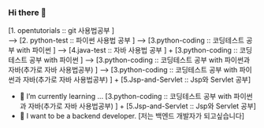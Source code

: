 ### Hi there 👋
[1. opentutorials :: git 사용법공부 ]<br> --> [2. python-test :: 파이썬 사용법 공부 ] --> [3.python-coding :: 코딩테스트 공부 with 파이썬 ] --> [4.java-test :: 자바 사용법 공부 ] + [3.python-coding :: 코딩테스트 공부 with 파이썬 ] --> [3.python-coding :: 코딩테스트 공부 with 파이썬과 자바(추가로 자바 사용법공부) ] --> [3.python-coding :: 코딩테스트 공부 with 파이썬과 자바(추가로 자바 사용법공부) ] + [5.Jsp-and-Servlet :: Jsp와 Servlet 공부]

- 🌱 I’m currently learning ... [3.python-coding :: 코딩테스트 공부 with 파이썬과 자바(추가로 자바 사용법공부) ] + [5.Jsp-and-Servlet :: Jsp와 Servlet 공부]
- 💬 I want to be a backend developer. [저는 백엔드 개발자가 되고싶습니다]
<!--
**3baaa/3baaa** is a ✨ _special_ ✨ repository because its `README.md` (this file) appears on your GitHub profile.

Here are some ideas to get you started:

- 🔭 I’m currently working on ...
- 🌱 I’m currently learning ... 
- 👯 I’m looking to collaborate on ...
- 🤔 I’m looking for help with ...
- 💬 Ask me about ...
- 📫 How to reach me: ...
- 😄 Pronouns: ...
- ⚡ Fun fact: ...
-->
